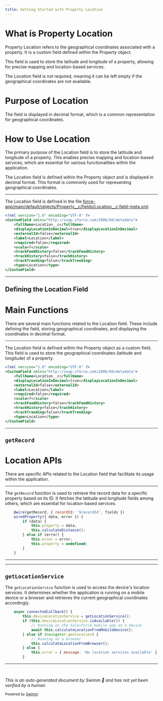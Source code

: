 ```yaml
---
title: Getting Started with Property Location
---
```

# What is Property Location

Property Location refers to the geographical coordinates associated with a property. It is a custom field defined within the Property object.

This field is used to store the latitude and longitude of a property, allowing for precise mapping and location-based services.

The Location field is not required, meaning it can be left empty if the geographical coordinates are not available.

# Purpose of Location

The field is displayed in decimal format, which is a common representation for geographical coordinates.

# How to Use Location

The primary purpose of the Location field is to store the latitude and longitude of a property. This enables precise mapping and location-based services, which are essential for various functionalities within the application.

The Location field is defined within the Property object and is displayed in decimal format. This format is commonly used for representing geographical coordinates.

<SwmSnippet path="/force-app/main/default/objects/Property__c/fields/Location__c.field-meta.xml" line="1">

---

The Location field is defined in the file <SwmPath>[force-app/main/default/objects/Property__c/fields/Location__c.field-meta.xml](force-app/main/default/objects/Property__c/fields/Location__c.field-meta.xml)</SwmPath>.

```xml
<?xml version="1.0" encoding="UTF-8" ?>
<CustomField xmlns="http://soap.sforce.com/2006/04/metadata">
    <fullName>Location__c</fullName>
    <displayLocationInDecimal>true</displayLocationInDecimal>
    <externalId>false</externalId>
    <label>Location</label>
    <required>false</required>
    <scale>7</scale>
    <trackFeedHistory>false</trackFeedHistory>
    <trackHistory>false</trackHistory>
    <trackTrending>false</trackTrending>
    <type>Location</type>
</CustomField>
```

---

</SwmSnippet>

## Defining the Location Field

# Main Functions

There are several main functions related to the Location field. These include defining the field, storing geographical coordinates, and displaying the coordinates in decimal format.

<SwmSnippet path="/force-app/main/default/objects/Property__c/fields/Location__c.field-meta.xml" line="1">

---

The Location field is defined within the Property object as a custom field. This field is used to store the geographical coordinates (latitude and longitude) of a property.

```xml
<?xml version="1.0" encoding="UTF-8" ?>
<CustomField xmlns="http://soap.sforce.com/2006/04/metadata">
    <fullName>Location__c</fullName>
    <displayLocationInDecimal>true</displayLocationInDecimal>
    <externalId>false</externalId>
    <label>Location</label>
    <required>false</required>
    <scale>7</scale>
    <trackFeedHistory>false</trackFeedHistory>
    <trackHistory>false</trackHistory>
    <trackTrending>false</trackTrending>
    <type>Location</type>
</CustomField>
```

---

</SwmSnippet>

## <SwmToken path="force-app/main/default/lwc/propertyLocation/propertyLocation.js" pos="18:4:4" line-data="    @wire(getRecord, { recordId: &#39;$recordId&#39;, fields })">`getRecord`</SwmToken>

# Location APIs

There are specific APIs related to the Location field that facilitate its usage within the application.

<SwmSnippet path="/force-app/main/default/lwc/propertyLocation/propertyLocation.js" line="18">

---

The <SwmToken path="force-app/main/default/lwc/propertyLocation/propertyLocation.js" pos="18:4:4" line-data="    @wire(getRecord, { recordId: &#39;$recordId&#39;, fields })">`getRecord`</SwmToken> function is used to retrieve the record data for a specific property based on its ID. It fetches the latitude and longitude fields among others, which are essential for location-based services.

```javascript
    @wire(getRecord, { recordId: '$recordId', fields })
    wiredProperty({ data, error }) {
        if (data) {
            this.property = data;
            this.calculateDistance();
        } else if (error) {
            this.error = error;
            this.property = undefined;
        }
    }
```

---

</SwmSnippet>

<SwmSnippet path="/force-app/main/default/lwc/propertyLocation/propertyLocation.js" line="29">

---

## <SwmToken path="force-app/main/default/lwc/propertyLocation/propertyLocation.js" pos="30:7:7" line-data="        this.deviceLocationService = getLocationService();">`getLocationService`</SwmToken>

The <SwmToken path="force-app/main/default/lwc/propertyLocation/propertyLocation.js" pos="30:7:7" line-data="        this.deviceLocationService = getLocationService();">`getLocationService`</SwmToken> function is used to access the device's location services. It determines whether the application is running on a mobile device or a browser and retrieves the current geographical coordinates accordingly.

```javascript
    async connectedCallback() {
        this.deviceLocationService = getLocationService();
        if (this.deviceLocationService.isAvailable()) {
            // Running on the Salesforce mobile app on a device
            await this.calculateLocationFromMobileDevice();
        } else if (navigator.geolocation) {
            // Running on a browser
            this.calculateLocationFromBrowser();
        } else {
            this.error = { message: 'No location services available' };
        }
```

---

</SwmSnippet>

&nbsp;

*This is an auto-generated document by Swimm 🌊 and has not yet been verified by a human*

<SwmMeta version="3.0.0" repo-id="Z2l0aHViJTNBJTNBZHJlYW1ob3VzZS1sd2MlM0ElM0FTd2ltbS1EZW1v" repo-name="dreamhouse-lwc"><sup>Powered by [Swimm](/)</sup></SwmMeta>
